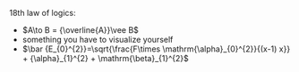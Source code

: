   18th law of logics:
- $A\to B =  {\overline{A}}\vee  B$
- something you have to visualize yourself
- $\bar {E_{0}^{2}}=\sqrt{\frac{F\times \mathrm{\alpha}_{0}^{2}}{(x-1) x}} + {\alpha}_{1}^{2} + \mathrm{\beta}_{1}^{2}$
